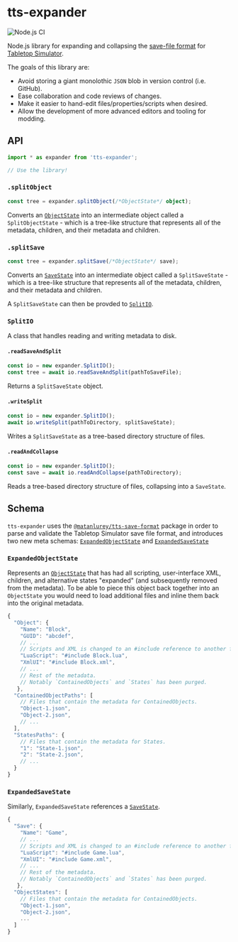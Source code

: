 # tts-expander

![Node.js CI](https://github.com/matanlurey/tts-expander/workflows/Node.js%20CI/badge.svg)

Node.js library for expanding and collapsing the [save-file format][1] for
[Tabletop Simulator][2].

The goals of this library are:

- Avoid storing a giant monolothic `JSON` blob in version control (i.e. GitHub).
- Ease collaboration and code reviews of changes.
- Make it easier to hand-edit files/properties/scripts when desired.
- Allow the development of more advanced editors and tooling for modding.

[1]: https://kb.tabletopsimulator.com/custom-content/save-file-format/
[2]: https://store.steampowered.com/app/286160/Tabletop_Simulator/

## API

```ts
import * as expander from 'tts-expander';

// Use the library!
```

### `.splitObject`

```ts
const tree = expander.splitObject(/*ObjectState*/ object);
```

Converts an [`ObjectState`][4] into an intermediate object called a
`SplitObjectState` - which is a tree-like structure that represents all of the
metadata, children, and their metadata and children.

### `.splitSave`

```ts
const tree = expander.splitSave(/*ObjectState*/ save);
```

Converts an [`SaveState`][5] into an intermediate object called a
`SplitSaveState` - which is a tree-like structure that represents all of the
metadata, children, and their metadata and children.

A `SplitSaveState` can then be provded to [`SplitIO`](#splitio).

### `SplitIO`

A class that handles reading and writing metadata to disk.

#### `.readSaveAndSplit`

```ts
const io = new expander.SplitIO();
const tree = await io.readSaveAndSplit(pathToSaveFile);
```

Returns a `SplitSaveState` object.

#### `.writeSplit`

```ts
const io = new expander.SplitIO();
await io.writeSplit(pathToDirectory, splitSaveState);
```

Writes a `SplitSaveState` as a tree-based directory structure of files.

#### `.readAndCollapse`

```ts
const io = new expander.SplitIO();
const save = await io.readAndCollapse(pathToDirectory);
```

Reads a tree-based directory structure of files, collapsing into a `SaveState`.

## Schema

`tts-expander` uses the [`@matanlurey/tts-save-format`][3] package in order to
parse and validate the Tabletop Simulator save file format, and introduces two
new meta schemas: [`ExpandedObjectState`](#expandedobjectstate) and
[`ExpandedSaveState`](#expandedsavestate)

### `ExpandedObjectState`

Represents an [`ObjectState`][4] that has had all scripting, user-interface XML,
children, and alternative states "expanded" (and subsequently removed from the
metadata). To be able to piece this object back together into an `ObjectState`
you would need to load additional files and inline them back into the original
metadata.

```js
{
  "Object": {
    "Name": "Block",
    "GUID": "abcdef",
    // ...
    // Scripts and XML is changed to an #include reference to another file.
    "LuaScript": "#include Block.lua",
    "XmlUI": "#include Block.xml",
    // ...
    // Rest of the metadata.
    // Notably `ContainedObjects` and `States` has been purged.
   },
  "ContainedObjectPaths": [
    // Files that contain the metadata for ContainedObjects.
    "Object-1.json",
    "Object-2.json",
    // ...
  ],
  "StatesPaths": {
    // Files that contain the metadata for States.
    "1": "State-1.json",
    "2": "State-2.json",
    // ...
  }
}
```

### `ExpandedSaveState`

Similarly, `ExpandedSaveState` references a [`SaveState`][5].

```js
{
  "Save": {
    "Name": "Game",
    // ...
    // Scripts and XML is changed to an #include reference to another file.
    "LuaScript": "#include Game.lua",
    "XmlUI": "#include Game.xml",
    // ...
    // Rest of the metadata.
    // Notably `ContainedObjects` and `States` has been purged.
   },
  "ObjectStates": [
    // Files that contain the metadata for ContainedObjects.
    "Object-1.json",
    "Object-2.json",
    ...
  ]
}
```

[3]: https://github.com/matanlurey/tts-save-format
[4]: https://github.com/matanlurey/tts-save-format/blob/master/src/schema/ObjectState.json
[5]: https://github.com/matanlurey/tts-save-format/blob/master/src/schema/SaveState.json
